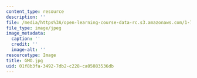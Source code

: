 ```yaml
---
content_type: resource
description: ''
file: /media/https%3A/open-learning-course-data-rc.s3.amazonaws.com/1-74-land-water-food-and-climate-fall-2020/01f8b3fa34927db2c228ca05083536db_GMO.jpg
file_type: image/jpeg
image_metadata:
  caption: ''
  credit: ''
  image-alt: ''
resourcetype: Image
title: GMO.jpg
uid: 01f8b3fa-3492-7db2-c228-ca05083536db
---
```

